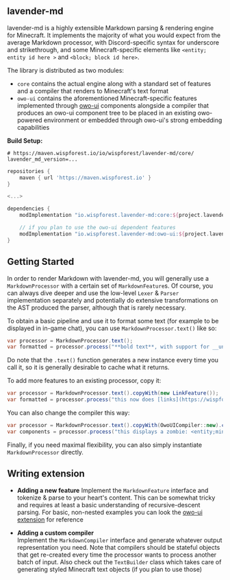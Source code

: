 ## lavender-md

lavender-md is a highly extensible Markdown parsing & rendering engine for Minecraft. It implements the majority of what
you would expect from the average Markdown processor, with Discord-specific syntax for underscore and strikethrough, and 
some Minecraft-specific elements like `<entity; entity id here >` and `<block; block id here>`.

The library is distributed as two modules:
 - `core` contains the actual engine along with a standard set of features and a compiler that renders to Minecraft's text format
 - `owo-ui` contains the aforementioned Minecraft-specific features implemented through [owo-ui](https://github.com/wisp-forest/owo-lib)
   components alongside a compiler that produces an owo-ui component tree to be placed in an existing owo-powered environment or embedded 
   through owo-ui's strong embedding capabilities

**Build Setup:**
```properties
# https://maven.wispforest.io/io/wispforest/lavender-md/core/
lavender_md_version=...
```

```groovy
repositories {
    maven { url 'https://maven.wispforest.io' }
}

<...>

dependencies {
    modImplementation "io.wispforest.lavender-md:core:${project.lavender_md_version}"

    // if you plan to use the owo-ui dependent features
    modImplementation "io.wispforest.lavender-md:owo-ui:${project.lavender_md_version}"
}
```

## Getting Started

In order to render Markdown with lavender-md, you will generally use a `MarkdownProcessor` with a certain set of 
`MarkdownFeature`s. Of course, you can always dive deeper and use the low-level `Lexer` & `Parser` implementation 
separately and potentially do extensive transformations on the AST produced the parser, although that is rarely necessary.

To obtain a basic pipeline and use it to format some text (for example to be displayed in in-game chat), you 
can use `MarkdownProcessor.text()` like so:
```java
var processor = MarkdownProcessor.text();
var formatted = processor.process("**bold text**, with support for __underscores__ and {green}colors{}");
```

Do note that the `.text()` function generates a new instance every time you call it, so it is generally desirable to 
cache what it returns.

To add more features to an existing processor, copy it:
```java
var processor = MarkdownProcessor.text().copyWith(new LinkFeature());
var formatted = processor.process("this now does [links](https://wispforest.io)");
```

You can also change the compiler this way:
```java
var processor = MarkdownProcessor.text().copyWith(OwoUICompiler::new).copyWith(new EntityFeature());
var components = processor.process("this displays a zombie: <entity;minecraft:zombie>");
```

Finally, if you need maximal flexibility, you can also simply instantiate `MarkdownProcessor` directly.

## Writing extension
 - **Adding a new feature**
   Implement the `MarkdownFeature` interface and tokenize & parse to your heart's content. This can be somewhat tricky
   and requires at least a basic understanding of recursive-descent parsing. For basic, non-nested examples you can look
   the [owo-ui extension](https://github.com/wisp-forest/lavender-md/tree/master/owo-ui-extension/src/main/java/io/wispforest/lavendermd/feature) 
   for reference

 - **Adding a  custom compiler**<br>
   Implement the `MarkdownCompiler` interface and generate whatever output representation you need. Note that compilers
   should be stateful objects that get re-created every time the processor wants to process another batch of input. Also
   check out the `TextBuilder` class which takes care of generating styled Minecraft text objects (if you plan to use those)
